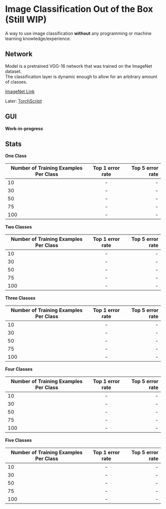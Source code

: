 # Image Classification Out of the Box (Still WIP)

A way to use image classification **without** any programming or machine learning knowledge/experience.  

## Network
Model is a pretrained VGG-16 network that was trained on the ImageNet dataset.  
The classification layer is dynamic enough to allow for an arbitrary amount of classes. 
  
[ImageNet Link](http://www.image-net.org/ "ImageNet Link")  
   
Later:
[TorchScript](https://pytorch.org/docs/stable/jit.html "TorchScript")

## GUI

**Work-in-progress**


## Stats

**One Class**  

| Number of Training Examples Per Class  | Top 1 error rate | Top 5 error rate |
| ------------- |:-------------:| -----:|
| 10  | - | - |
| 30  | - | - |
| 50  | - | - |
| 75  | - | - |
| 100 | - | - |
  
**Two Classes**  

| Number of Training Examples Per Class  | Top 1 error rate | Top 5 error rate |
| ------------- |:-------------:| -----:|
| 10  | - | - |
| 30  | - | - |
| 50  | - | - |
| 75  | - | - |
| 100 | - | - |
  
**Three Classes**  

| Number of Training Examples Per Class  | Top 1 error rate | Top 5 error rate |
| ------------- |:-------------:| -----:|
| 10  | - | - |
| 30  | - | - |
| 50  | - | - |
| 75  | - | - |
| 100 | - | - |
  
**Four Classes**  

| Number of Training Examples Per Class  | Top 1 error rate | Top 5 error rate |
| ------------- |:-------------:| -----:|
| 10  | - | - |
| 30  | - | - |
| 50  | - | - |
| 75  | - | - |
| 100 | - | - |
  
**Five Classes**  

| Number of Training Examples Per Class  | Top 1 error rate | Top 5 error rate |
| ------------- |:-------------:| -----:|
| 10  | - | - |
| 30  | - | - |
| 50  | - | - |
| 75  | - | - |
| 100 | - | - |
